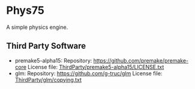 # Phys75
A simple physics engine.

## Third Party Software
- premake5-alpha15: Repository: https://github.com/premake/premake-core License file: [ThirdParty/premake5-alpha15/LICENSE.txt](ThirdParty/premake5-alpha15/LICENSE.txt)
- glm: Repository: https://github.com/g-truc/glm License file: [ThirdParty/glm/copying.txt](ThirdParty/glm/copying.txt)
